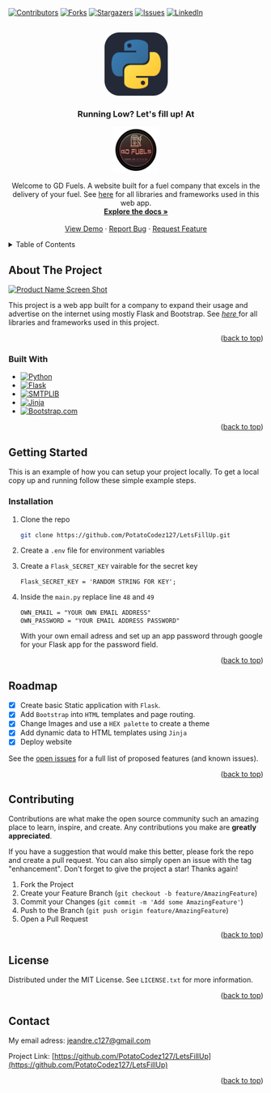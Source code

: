 <!-- Improved compatibility of back to top link: See: https://github.com/othneildrew/Best-README-Template/pull/73 -->
<a name="readme-top"></a>

<!--
*** for contributors-url, forks-url, etc. This is an optional, concise syntax you may use.
*** https://www.markdownguide.org/basic-syntax/#reference-style-links
-->

[![Contributors][contributors-shield]][contributors-url]
[![Forks][forks-shield]][forks-url]
[![Stargazers][stars-shield]][stars-url]
[![Issues][issues-shield]][issues-url]
[![LinkedIn][linkedin-shield]][linkedin-url]



<!-- PROJECT LOGO -->
<br />
<div align="center">
  <a href="https://github.com/PotatoCodez127/LetsFillUp">
    <img src="static\images\Python-Dark.svg" alt="Logo" width="125" height="125">
  </a>
  <hl/>

<h3 align="center">Running Low? Let's fill up! At</h3>
  <a href="https://letsfillup.onrender.com/">
    <img src="static\images\logo.png" alt="Logo" width="90" height="90">
  </a>
  <p align="center">
    Welcome to GD Fuels. A website built for a fuel company that excels in the delivery of your fuel.
    See <a href="#built-with">here</a> for all libraries and frameworks used in this web app.
    <br />
    <a href="https://github.com/PotatoCodez127/LetsFillUp"><strong>Explore the docs »</strong></a>
    <br />
    <br />
    <a href="https://github.com/PotatoCodez127/LetsFillUp">View Demo</a>
    ·
    <a href="https://github.com/PotatoCodez127/LetsFillUp/issues/new?labels=bug&template=bug-report---.md">Report Bug</a>
    ·
    <a href="https://github.com/PotatoCodez127/LetsFillUp/issues/new?labels=enhancement&template=feature-request---.md">Request Feature</a>
  </p>
</div>



<!-- TABLE OF CONTENTS -->
<details>
  <summary>Table of Contents</summary>
  <ol>
    <li>
      <a href="#about-the-project">About The Project</a>
      <ul>
        <li><a href="#built-with">Built With</a></li>
      </ul>
    </li>
    <li>
      <a href="#getting-started">Getting Started</a>
      <ul>
        <li><a href="#installation">Installation</a></li>
      </ul>
    </li>
    <li><a href="#roadmap">Roadmap</a></li>
    <li><a href="#contact">Contact</a></li>
  </ol>
</details>



<!-- ABOUT THE PROJECT -->
## About The Project

[![Product Name Screen Shot][product-screenshot]](https://example.com)

This project is a web app built for a company to expand their usage and advertise on the internet using mostly Flask and Bootstrap.     See <a href="#built-with"> _here_ </a> for all libraries and frameworks used in this project.

<p align="right">(<a href="#readme-top">back to top</a>)</p>



### Built With

* [![Python]][Python-url]
* [![Flask]][Flask-url]
* [![SMTPLIB]][Flask-url]
* [![Jinja]][Jinja-url]
* [![Bootstrap.com]][Bootstrap-url]

<p align="right">(<a href="#readme-top">back to top</a>)</p>



<!-- GETTING STARTED -->
## Getting Started
This is an example of how you can setup your project locally.
To get a local copy up and running follow these simple example steps.

### Installation
1. Clone the repo
   ```sh
   git clone https://github.com/PotatoCodez127/LetsFillUp.git
   ```

2. Create a `.env` file for environment variables

3. Create a `Flask_SECRET_KEY` vairable for the secret key
   ```flask
   Flask_SECRET_KEY = 'RANDOM STRING FOR KEY';
   ```
4. Inside the `main.py` replace line `48` and `49`
   ```
   OWN_EMAIL = "YOUR OWN EMAIL ADDRESS"
   OWN_PASSWORD = "YOUR EMAIL ADDRESS PASSWORD"
   ```
   With your own email adress and set up an app password through google for your Flask app for the password field.
   
<p align="right">(<a href="#readme-top">back to top</a>)</p>

<!-- ROADMAP -->
## Roadmap

- [x] Create basic Static application with `Flask`.
- [x] Add `Bootstrap` into `HTML` templates and page routing.
- [x] Change Images and use a `HEX palette` to create a theme 
- [x] Add dynamic data to HTML templates using `Jinja`
- [x] Deploy website

See the [open issues](https://github.com/PotatoCodez127/LetsFillUp/issues) for a full list of proposed features (and known issues).

<p align="right">(<a href="#readme-top">back to top</a>)</p>



<!-- CONTRIBUTING -->
## Contributing

Contributions are what make the open source community such an amazing place to learn, inspire, and create. Any contributions you make are **greatly appreciated**.

If you have a suggestion that would make this better, please fork the repo and create a pull request. You can also simply open an issue with the tag "enhancement".
Don't forget to give the project a star! Thanks again!

1. Fork the Project
2. Create your Feature Branch (`git checkout -b feature/AmazingFeature`)
3. Commit your Changes (`git commit -m 'Add some AmazingFeature'`)
4. Push to the Branch (`git push origin feature/AmazingFeature`)
5. Open a Pull Request

<p align="right">(<a href="#readme-top">back to top</a>)</p>



<!-- LICENSE -->
## License

Distributed under the MIT License. See `LICENSE.txt` for more information.

<p align="right">(<a href="#readme-top">back to top</a>)</p>



<!-- CONTACT -->
## Contact

My email adress: jeandre.c127@gmail.com

Project Link: [https://github.com/PotatoCodez127/LetsFillUp](https://github.com/PotatoCodez127/LetsFillUp)

<p align="right">(<a href="#readme-top">back to top</a>)</p>

<!-- MARKDOWN LINKS & IMAGES -->
<!-- https://www.markdownguide.org/basic-syntax/#reference-style-links -->
[contributors-shield]: https://img.shields.io/github/contributors/PotatoCodez127/LetsFillUp.svg?style=for-the-badge
[contributors-url]: https://github.com/PotatoCodez127/LetsFillUp/graphs/contributors
[forks-shield]: https://img.shields.io/github/forks/PotatoCodez127/LetsFillUp.svg?style=for-the-badge
[forks-url]: https://github.com/PotatoCodez127/LetsFillUp/network/members
[stars-shield]: https://img.shields.io/github/stars/PotatoCodez127/LetsFillUp.svg?style=for-the-badge
[stars-url]: https://github.com/PotatoCodez127/LetsFillUp/stargazers
[issues-shield]: https://img.shields.io/github/issues/PotatoCodez127/LetsFillUp.svg?style=for-the-badge
[issues-url]: https://github.com/PotatoCodez127/LetsFillUp/issues
[linkedin-shield]: https://img.shields.io/badge/-LinkedIn-black.svg?style=for-the-badge&logo=linkedin&colorB=555
[linkedin-url]: www.linkedin.com/in/jeandre-coetzee-642a892b8
[product-screenshot]: static/images/GDF.gif
[Python]: https://img.shields.io/badge/python-dfdfdf?style=for-the-badge&logo=python&
[Python-url]: https://www.python.org/
[Flask]: https://img.shields.io/badge/Flask-313131?style=for-the-badge&logo=flask&
[Flask-url]: https://flask-login.readthedocs.io/en/latest/
[SMTPLIB]: https://img.shields.io/badge/Smtplib-362e24?style=for-the-badge&logo=gmail&
[SMTPLIB-url]: https://docs.python.org/3/library/smtplib.html
[SQLAlchemy]: https://img.shields.io/badge/SQLAlchemy-506942?style=for-the-badge&logo=SQLAlchemy&
[SQLAlchemy-url]: https://flask-sqlalchemy.palletsprojects.com/en/3.1.x/
[Jinja]: https://img.shields.io/badge/Jinja-990000?style=for-the-badge&logo=Jinja&
[Jinja-url]: https://jinja.palletsprojects.com/en/3.1.x/
[werkzeug]: https://img.shields.io/badge/Werkzeug-f1c232?style=for-the-badge&logo=werkzeug&
[werkzeug-url]: https://werkzeug.palletsprojects.com/en/3.0.x/
[Bootstrap.com]: https://img.shields.io/badge/Bootstrap-563D7C?style=for-the-badge&logo=bootstrap&logoColor=white
[Bootstrap-url]: https://getbootstrap.com
